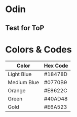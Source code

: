 # Odin
## Test for ToP

# Colors & Codes

| Color        | Hex Code |
|--------------|----------|
| Light Blue   | #18478D  |
| Medium Blue  | #0770B9  |
| Orange       | #E8622C  |
| Green        | #40AD48  |
| Gold         | #E6A523  |
